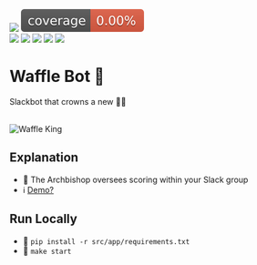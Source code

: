<a><img src="https://github.com/jrsmth/waffle-bot/actions/workflows/main.yaml/badge.svg"></a>
<a><img src="./documentation/coverage/coverage.svg"></a>
<br>
<a href="https://slack.com/intl/en-gb"><img src="https://img.shields.io/badge/Slack-343b42?logo=slack&logoColor=bb2e9b"></a>
<a href="https://www.python.org/"><img src="https://img.shields.io/badge/python-343b42?logo=python&logoColor=ffdd54"></a>
<a href="https://redis.io/"><img src="https://img.shields.io/badge/redis-%23343b42.svg?logo=redis&logoColor=red"></a>
<a href="https://github.com/features/actions"><img src="https://img.shields.io/badge/github%20actions-%23343b42.svg?logo=githubactions&logoColor=blue"></a>
<a href="https://render.com/"><img src="https://img.shields.io/badge/Render-%23343b42.svg?logo=render&logoColor=greeen"></a>

# Waffle Bot 🤖
Slackbot that crowns a new 🧇👑

<br>
<img alt="Waffle King" width=800 src="https://github.com/jrsmth/waffle-bot/assets/34093915/cf1eef3e-eed6-4abb-a438-fa8a0de590ac">

## Explanation
- 🧇 The Archbishop oversees scoring within your Slack group
- ℹ️ [Demo?]()

## Run Locally
- 🔧 `pip install -r src/app/requirements.txt`
- 🚀 `make start`
